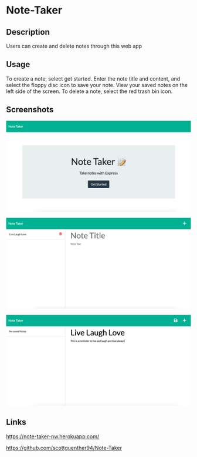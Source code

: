 
# Note-Taker            
## Description
Users can create and delete notes through this web app


## Usage
To create a note, select get started. Enter the note title and content, and select the floppy disc icon to save your note. View your saved notes on the left side of the screen. To delete a note, select the red trash bin icon. 
## Screenshots
![Note Taker intro page](./images/ss1.png)


![Note Taker intro page](./images/ss2.png)



![Note Taker intro page](./images/ss3.png)


            


## Links
https://note-taker-nw.herokuapp.com/
            
https://github.com/scottguenther94/Note-Taker
